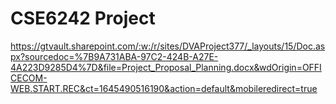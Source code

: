 # CSE6242 Project

https://gtvault.sharepoint.com/:w:/r/sites/DVAProject377/_layouts/15/Doc.aspx?sourcedoc=%7B9A731ABA-97C2-424B-A27E-4A223D9285D4%7D&file=Project_Proposal_Planning.docx&wdOrigin=OFFICECOM-WEB.START.REC&ct=1645490516190&action=default&mobileredirect=true

